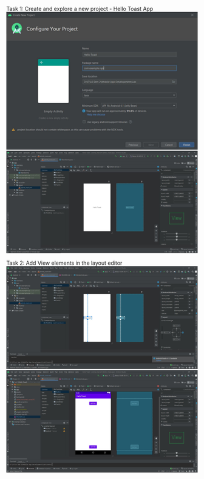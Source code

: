 Task 1: Create and explore a new project - Hello Toast App
!['project create overview'](./project_create.JPG)
!['project view overview'](./project_view.JPG)

Task 2: Add View elements in the layout editor
!['Delete horizontal constraint'](./delete_horizontal_const.JPG)
!['Add two buttons'](./add_two_btn.JPG)